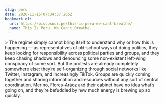 ```yaml
---
slug: peru
date: 2020-11-15T07:34:57.265Z
bookmark_of:
  url: https://piscosour.pe/this-is-peru-we-cant-breathe/
  name: This Is Peru. We Can't Breathe.
---
```

\> The regime simply cannot bring itself to understand why or how this is happening — as representatives of old-school ways of doing politics, they keep looking for responsibility across political parties and groups, and they keep chasing shadows and denouncing some non-existent left-wing conspiracy of some sort. But the protests are already completely somewhere else: they’re self-organizing through social networks like Twitter, Instagram, and increasingly TikTok. Groups are quickly coming together and sharing information and resources without any sort of central coordination. Merino, Flores-Aráoz and their cabinet have no idea what’s going on, and they’re befuddled by how much energy is brewing up so quickly.